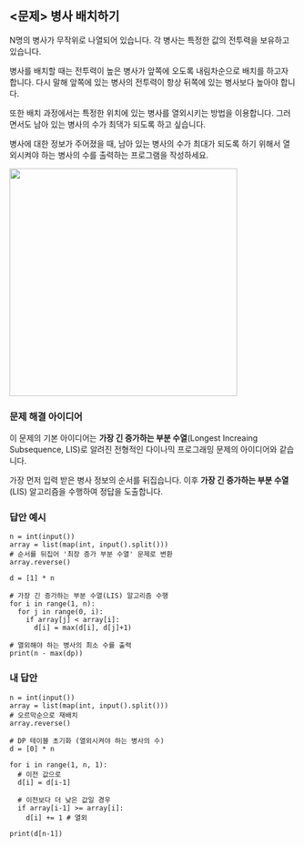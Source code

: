## <문제> 병사 배치하기
N명의 병사가 무작위로 나열되어 있습니다. 각 병사는 특정한 값의 전투력을 보유하고 있습니다.

병사를 배치할 때는 전투력이 높은 병사가 앞쪽에 오도록 내림차순으로 배치를 하고자 합니다. 다시 말해 
앞쪽에 있는 병사의 전투력이 항상 뒤쪽에 있는 병사보다 높아야 합니다.

또한 배치 과정에서는 특정한 위치에 있는 병사를 열외시키는 방법을 이용합니다. 그러면서도 남아 있는 
병사의 수가 최댁가 되도록 하고 싶습니다.

병사에 대한 정보가 주어졌을 때, 남아 있는 병사의 수가 최대가 되도록 하기 위해서 열외시켜야 하는 
병사의 수를 출력하는 프로그램을 작성하세요.

<img src=https://user-images.githubusercontent.com/62216628/162132540-eaa40c2c-c02a-464c-b9d9-5883bc1cf40c.png width=400px></img>

### 문제 해결 아이디어
이 문제의 기본 아이디어는 **가장 긴 증가하는 부분 수열**(Longest Increaing Subsequence, LIS)로 
알려진 전형적인 다이나믹 프로그래밍 문제의 아이디어와 같습니다.

가장 먼저 입력 받은 병사 정보의 순서를 뒤집습니다. 이후 **가장 긴 증가하는 부분 수열** (LIS) 
알고리즘을 수행하여 정답을 도출합니다.

### 답안 예시
```
n = int(input())
array = list(map(int, input().split()))
# 순서를 뒤집어 '최장 증가 부분 수열' 문제로 변환
array.reverse()

d = [1] * n

# 가장 긴 증가하는 부분 수열(LIS) 알고리즘 수행
for i in range(1, n):
  for j in range(0, i):
    if array[j] < array[i]:
      d[i] = max(d[i], d[j]+1)
      
# 열외해야 하는 병사의 최소 수를 출력
print(n - max(dp))
```

### 내 답안
```
n = int(input())
array = list(map(int, input().split()))
# 오르막순으로 재배치
array.reverse()

# DP 테이블 초기화 (열외시켜야 하는 병사의 수)
d = [0] * n

for i in range(1, n, 1):
  # 이전 값으로
  d[i] = d[i-1]
  
  # 이전보다 더 낮은 값일 경우
  if array[i-1] >= array[i]:
    d[i] += 1 # 열외

print(d[n-1])
```

